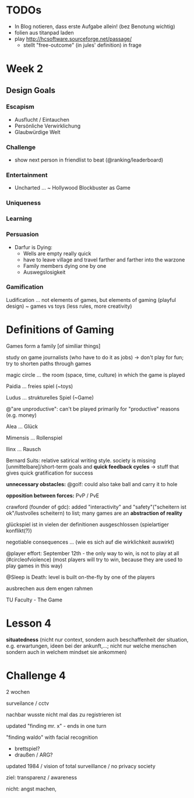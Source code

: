 # TODOs

* In Blog notieren, dass erste Aufgabe allein! (bez Benotung wichtig)
* folien aus titanpad laden
* play <http://hcsoftware.sourceforge.net/passage/>
    * stellt "free-outcome" (in jules' definition) in frage

# Week 2

## Design Goals

### Escapism

* Ausflucht / Eintauchen
* Persönliche Verwirklichung
* Glaubwürdige Welt

### Challenge

* show next person in friendlist to beat (@ranking/leaderboard)

### Entertainment

* Uncharted ... ~ Hollywood Blockbuster as Game

### Uniqueness

### Learning

### Persuasion

* Darfur is Dying:
    * Wells are empty really quick
    * have to leave village and travel farther and farther into the warzone
    * Family members dying one by one
    * Auswegslosigkeit

### Gamification

Ludification ... not elements of games, but elements of gaming (playful design) ~ games vs toys (less rules, more creativity)


# Definitions of Gaming

Games form a family [of similiar things]

study on game journalists (who have to do it as jobs) -> don't play for fun; try to shorten paths through games

magic circle ... the room (space, time, culture)  in which the game is played

Paidia ... freies spiel (~toys)

Ludus ... strukturelles Spiel (~Game)

@"are unproductive": can't be played primarily for "productive" reasons (e.g. money)

Alea ... Glück

Mimensis ... Rollenspiel

Ilinx ... Rausch

Bernard Suits: relative satirical writing style. society is missing [unmittelbare]/short-term goals and **quick feedback cycles** -> stuff that gives quick gratification for success

**unnecessary obstacles:** @golf: could also take ball and carry it to hole

**opposition between forces:** PvP / PvE

crawford (founder of gdc): added "interactivity" and "safety"("scheitern ist ok"/lustvolles scheitern) to list; many games are an **abstraction of reality**

glückspiel ist in vielen der definitionen ausgeschlossen (spielartiger konflikt(?))

negotiable consequences ... (wie es sich auf die wirklichkeit auswirkt)

@player effort: September 12th - the only way to win, is not to play at all (#circleofviolence) (most players will try to win, because they are used to play games in this way)

@Sleep is Death: level is built on-the-fly by one of the players

ausbrechen aus dem engen rahmen





TU Faculty - The Game

# Lesson 4

**situatedness** (nicht nur context, sondern auch beschaffenheit der situation, e.g. erwartungen, ideen bei der ankunft,...; nicht nur welche menschen sondern auch in welchem mindset sie ankommen)


# Challenge 4

2 wochen

surveilance / cctv

nachbar wusste nicht mal das zu registrieren ist

updated "finding mr. x" - ends in one turn

"finding waldo" with facial recognition

* brettspiel?
* draußen / ARG?

updated 1984 / vision of total surveillance / no privacy society

ziel: transparenz / awareness

nicht: angst machen,
